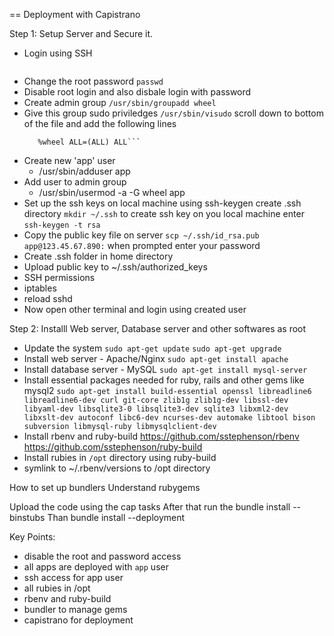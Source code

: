 == Deployment with Capistrano

Step 1: Setup Server and Secure it.

* Login using SSH
  ```ssh root@123.45.67.890
* Change the root password
  ```passwd```
* Disable root login and also disbale login with password
* Create admin group
  ```/usr/sbin/groupadd wheel```
* Give this group sudo priviledges
  ```/usr/sbin/visudo``` 
  scroll down to bottom of the file and add the following lines
  ```##Allow people in this group to run all commands
     %wheel ALL=(ALL) ALL```
* Create new 'app' user
  * /usr/sbin/adduser app
* Add user to admin group
  * /usr/sbin/usermod -a -G wheel app
* Set up the ssh keys on local machine using ssh-keygen 
  create .ssh directory
  ```mkdir ~/.ssh```
  to create ssh key on you local machine enter
  ```ssh-keygen -t rsa```
* Copy the public key file on server
  ```scp ~/.ssh/id_rsa.pub app@123.45.67.890:```
  when prompted enter your password
* Create .ssh folder in home directory
* Upload public key to ~/.ssh/authorized_keys 
* SSH permissions
* iptables
* reload sshd
* Now open other terminal and login using created user

Step 2: Installl Web server, Database server and other softwares as root

  * Update the system
    ```sudo apt-get update```
    ```sudo apt-get upgrade```
  * Install web server - Apache/Nginx
    ```sudo apt-get install apache```
  * Install database server - MySQL
    ```sudo apt-get install mysql-server```
  * Install essential packages needed for ruby, rails and other gems
    like mysql2
    ```sudo apt-get install build-essential openssl libreadline6 libreadline6-dev curl git-core zlib1g zlib1g-dev libssl-dev libyaml-dev libsqlite3-0 libsqlite3-dev sqlite3 libxml2-dev libxslt-dev autoconf libc6-dev ncurses-dev automake libtool bison subversion libmysql-ruby libmysqlclient-dev```
  * Install rbenv and ruby-build
    https://github.com/sstephenson/rbenv
    https://github.com/sstephenson/ruby-build
  * Install rubies in ```/opt``` directory using ruby-build
  * symlink to ~/.rbenv/versions to /opt directory

How to set up bundlers
Understand rubygems 


Upload the code using the cap tasks
After that run the bundle install --binstubs
Than bundle install --deployment

Key Points:

* disable the root and password access
* all apps are deployed with ```app``` user
* ssh access for app user
* all rubies in /opt
* rbenv and ruby-build
* bundler to manage gems
* capistrano for deployment
